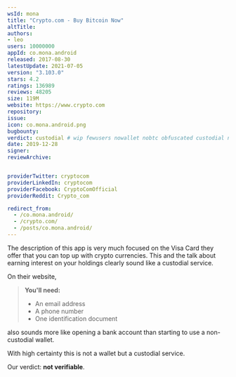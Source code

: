 ```yaml
---
wsId: mona
title: "Crypto.com - Buy Bitcoin Now"
altTitle: 
authors:
- leo
users: 10000000
appId: co.mona.android
released: 2017-08-30
latestUpdate: 2021-07-05
version: "3.103.0"
stars: 4.2
ratings: 136989
reviews: 48205
size: 119M
website: https://www.crypto.com
repository: 
issue: 
icon: co.mona.android.png
bugbounty: 
verdict: custodial # wip fewusers nowallet nobtc obfuscated custodial nosource nonverifiable reproducible bounty defunct
date: 2019-12-28
signer: 
reviewArchive:


providerTwitter: cryptocom
providerLinkedIn: cryptocom
providerFacebook: CryptoComOfficial
providerReddit: Crypto_com

redirect_from:
  - /co.mona.android/
  - /crypto.com/
  - /posts/co.mona.android/
---
```



The description of this app is very much focused on the Visa Card they offer
that you can top up with crypto currencies. This and the talk about earning
interest on your holdings clearly sound like a custodial service.

On their website,

>  **You'll need:**
>
> * An email address
> * A phone number
> * One identification document

also sounds more like opening a bank account than starting to use a non-custodial
wallet.

With high certainty this is not a wallet but a custodial service.

Our verdict: **not verifiable**.
